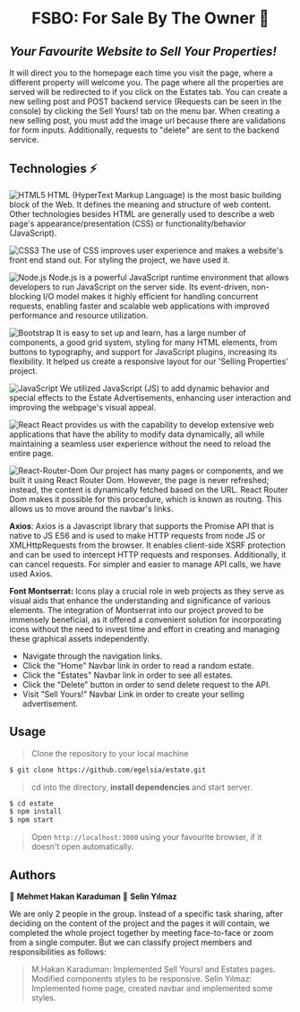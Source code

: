 <h1 align="center"> FSBO: For Sale By The Owner 👋</h1>

## _Your Favourite Website to Sell Your Properties!_

It will direct you to the homepage each time you visit the page, where a different property will welcome you. The page where all the properties are served will be redirected to if you click on the Estates tab. You can create a new selling post and POST backend service (Requests can be seen in the console) by clicking the Sell Yours! tab on the menu bar. When creating a new selling post, you must add the image url because there are validations for form inputs. Additionally, requests to "delete" are sent to the backend service.

## Technologies ⚡

![HTML5](https://img.shields.io/badge/-HTML5-blue?style=flat&logo=html5&logoColor=white)
HTML (HyperText Markup Language) is the most basic building block of the Web. It defines the meaning and structure of web content. Other technologies besides HTML are generally used to describe a web page's appearance/presentation (CSS) or functionality/behavior (JavaScript).

![CSS3](https://img.shields.io/badge/-CSS3-blue?style=flat&logo=css3)
The use of CSS improves user experience and makes a website's front end stand out. For styling the project, we have used it.

![Node.js](https://img.shields.io/badge/Node.js-43853D?style=flat&logo=node.js&logoColor=white)
Node.js is a powerful JavaScript runtime environment that allows developers to run JavaScript on the server side. Its event-driven, non-blocking I/O model makes it highly efficient for handling concurrent requests, enabling faster and scalable web applications with improved performance and resource utilization.

![Bootstrap](https://img.shields.io/badge/-Bootstrap-blue?style=flat&logo=bootstrap)
It is easy to set up and learn, has a large number of components, a good grid system, styling for many HTML elements, from buttons to typography, and support for JavaScript plugins, increasing its flexibility. It helped us create a responsive layout for our 'Selling Properties' project.

![JavaScript](https://img.shields.io/badge/-JavaScript-black?style=flat&logo=javascript)
We utilized JavaScript (JS) to add dynamic behavior and special effects to the Estate Advertisements, enhancing user interaction and improving the webpage's visual appeal.

![React](https://img.shields.io/badge/-React-darkblue?style=flat&logo=react)
React provides us with the capability to develop extensive web applications that have the ability to modify data dynamically, all while maintaining a seamless user experience without the need to reload the entire page. 

![React-Router-Dom](https://img.shields.io/badge/React_Router-CA4245?style=flat&logo=react-router&logoColor=white)
Our project has many pages or components, and we built it using React Router Dom. However, the page is never refreshed; instead, the content is dynamically fetched based on the URL. React Router Dom makes it possible for this procedure, which is known as routing. This allows us to move around the navbar's links.

**Axios**: Axios is a Javascript library that supports the Promise API that is native to JS ES6 and is used to make HTTP requests from node JS or XMLHttpRequests from the browser. It enables client-side XSRF protection and can be used to intercept HTTP requests and responses. Additionally, it can cancel requests. For simpler and easier to manage API calls, we have used Axios.

**Font Montserrat:** Icons play a crucial role in web projects as they serve as visual aids that enhance the understanding and significance of various elements. The integration of Montserrat into our project proved to be immensely beneficial, as it offered a convenient solution for incorporating icons without the need to invest time and effort in creating and managing these graphical assets independently. 

- Navigate through the navigation links.
- Click the "Home" Navbar link in order to read a random estate.
- Click the "Estates" Navbar link in order to see all estates.
- Click the "Delete" button in order to send delete request to the API.
- Visit "Sell Yours!" Navbar Link in order to create your selling advertisement.

## Usage

> Clone the repository to your local machine

```sh
$ git clone https://github.com/egelsia/estate.git
```

> cd into the directory, **install dependencies** and start server.

```sh
$ cd estate
$ npm install
$ npm start
```

> Open `http://localhost:3000` using your favourite browser, if it doesn't open automatically.

## Authors

👤 **Mehmet Hakan Karaduman**
👤 **Selin Yılmaz**

We are only 2 people in the group. Instead of a specific task sharing, after deciding on the content of the project and the pages it will contain, we completed the whole project together by meeting face-to-face or zoom from a single computer. But we can classify project members and responsibilities as follows:
> M.Hakan Karaduman: Implemented Sell Yours! and Estates pages. Modified components styles to be responsive.
> Selin Yılmaz: Implemented home page, created navbar and implemented some styles.
